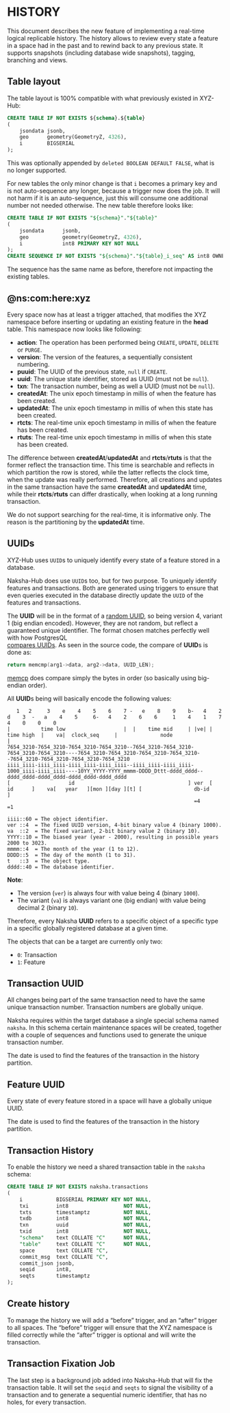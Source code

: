 # HISTORY

This document describes the new feature of implementing a real-time logical replicable history. The
history allows to review every state a feature in a space had in the past and to rewind back to any
previous state. It supports snapshots (including database wide snapshots), tagging, branching and
views.

## Table layout

The table layout is 100% compatible with what previously existed in XYZ-Hub:

```sql
CREATE TABLE IF NOT EXISTS ${schema}.${table}
(
    jsondata jsonb,
    geo      geometry(GeometryZ, 4326),
    i        BIGSERIAL
);
```

This was optionally appended by `deleted BOOLEAN DEFAULT FALSE`, what is no longer supported.

For new tables the only minor change is that `i` becomes a primary key and is not auto-sequence
any longer, because a trigger now does the job. It will not harm if it is an auto-sequence, just 
this will consume one additional number not needed otherwise. The new table therefore looks like:

```sql
CREATE TABLE IF NOT EXISTS "${schema}"."${table}"
(
    jsondata      jsonb,
    geo           geometry(GeometryZ, 4326),
    i             int8 PRIMARY KEY NOT NULL
);
CREATE SEQUENCE IF NOT EXISTS "${schema}"."${table}_i_seq" AS int8 OWNED BY "${table}".i;
```

The sequence has the same name as before, therefore not impacting the existing tables.

## @ns:com:here:xyz

Every space now has at least a trigger attached, that modifies the XYZ namespace before inserting
or updating an existing feature in the **head** table. This namespace now looks like following:

- **action**: The operation has been performed being `CREATE`, `UPDATE`, `DELETE` or `PURGE`.
- **version**: The version of the features, a sequentially consistent numbering.
- **puuid**: The UUID of the previous state, `null` if `CREATE`.
- **uuid**: The unique state identifier, stored as UUID (must not be `null`).
- **txn**: The transaction number, being as well a UUID (must not be `null`).
- **createdAt**: The unix epoch timestamp in millis of when the feature has been created.
- **updatedAt**: The unix epoch timestamp in millis of when this state has been created.
- **rtcts**: The real-time unix epoch timestamp in millis of when the feature has been created.
- **rtuts**: The real-time unix epoch timestamp in millis of when this state has been created.

The difference between **createdAt**/**updatedAt** and **rtcts**/**rtuts** is that the former 
reflect the transaction time. This time is searchable and reflects in which partition the row
is stored, while the latter reflects the clock time, when the update was really performed. 
Therefore, all creations and updates in the same transaction have the same **createdAt** and
**updatedAt** time, while their **rtcts**/**rtuts** can differ drastically, when looking at a 
long running transaction.

We do not support searching for the real-time, it is informative only. The reason is the
partitioning by the **updatedAt** time.

## UUIDs

XYZ-Hub uses `UUID`s to uniquely identify every state of a feature stored in a database.

Naksha-Hub does use `UUID`s too, but for two purpose. To uniquely identify features and 
transactions. Both are generated using triggers to ensure that even queries executed in the 
database directly update the `UUID` of the features and transactions.

The **UUID** will be in the format of a
[random UUID](https://en.wikipedia.org/wiki/Universally_unique_identifier), so being version 4,
variant 1 (big endian encoded). However, they are not random, but reflect a guaranteed unique
identifier. The format chosen matches perfectly well with how PostgresQL  
[compares UUIDs](https://doxygen.postgresql.org/uuid_8c.html#aae2aef5e86c79c563f02a5cee13d1708).
As seen in the source code, the compare of **UUID**s is done as:

```C
return memcmp(arg1->data, arg2->data, UUID_LEN);
```

[memcp](https://cplusplus.com/reference/cstring/memcmp/) does compare simply the bytes in order
(so basically using big-endian order).

All **UUID**s being will basically encode the following values:

```
   1   2     3    e    4    5    6    7 -   e    8    9    b-   4    2    d    3  -   a    4    5     6-   4    2    6    6     1    4    1    7    4    0    0    0
|          time low                   |  |    time mid     | |ve| | time high  |    va|  clock_seq     |              node                                         |
7654_3210-7654_3210-7654_3210-7654_3210--7654_3210-7654_3210-7654_3210-7654_3210----7654_3210-7654_3210-7654_3210-7654_3210--7654_3210-7654_3210-7654_3210-7654_3210
iiii_iiii-iiii_iiii-iiii_iiii-iiii_iiii--iiii_iiii-iiii_iiii-1000_iiii-iiii_iiii----10YY_YYYY-YYYY_mmmm-DDDD_Dttt-dddd_dddd--dddd_dddd-dddd_dddd-dddd_dddd-dddd_dddd
[                   id                                     ] ver  [    id      ]    va[   year   ][mon ][day ][t] [                 db-id                          ] 
                                                             =4                     =1

iiii::60 = The object identifier.
ver ::4  = The fixed UUID version, 4-bit binary value 4 (binary 1000).
va  ::2  = The fixed variant, 2-bit binary value 2 (binary 10).
YYYY::10 = The biased year (year - 2000), resulting in possible years 2000 to 3023.
mmmm::4  = The month of the year (1 to 12).
DDDD::5  = The day of the month (1 to 31).
t   ::3  = The object type. 
dddd::40 = The database identifier.
```

**Note**:
- The version (`ver`) is always four with value being 4 (binary `1000`).
- The variant (`va`) is always variant one (big endian) with value being decimal 2 (binary `10`).

Therefore, every Naksha **UUID** refers to a specific object of a specific type in a specific 
globally registered database at a given time.

The objects that can be a target are currently only two:

- `0`: Transaction
- `1`: Feature

## Transaction UUID

All changes being part of the same transaction need to have the same unique transaction number. 
Transaction numbers are globally unique.

Naksha requires within the target database a single special schema named `naksha`. In this schema 
certain maintenance spaces will be created, together with a couple of sequences and functions
used to generate the unique transaction number.

The date is used to find the features of the transaction in the history partition. 

## Feature UUID

Every state of every feature stored in a space will have a globally unique UUID. 

The date is used to find the features of the transaction in the history partition.

## Transaction History

To enable the history we need a shared transaction table in the `naksha` schema:

```sql
CREATE TABLE IF NOT EXISTS naksha.transactions
(
    i           BIGSERIAL PRIMARY KEY NOT NULL,
    txi         int8                  NOT NULL,
    txts        timestamptz           NOT NULL,
    txdb        int8                  NOT NULL,
    txn         uuid                  NOT NULL,
    txid        int8                  NOT NULL,
    "schema"    text COLLATE "C"      NOT NULL,
    "table"     text COLLATE "C"      NOT NULL,
    space       text COLLATE "C",
    commit_msg  text COLLATE "C",
    commit_json jsonb,
    seqid       int8,
    seqts       timestamptz
);
```

## Create history

To manage the history we will add a “before” trigger, and an “after” trigger to all spaces. The
“before” trigger will ensure that the XYZ namespace is filled correctly while the “after” trigger
is optional and will write the transaction.

## Transaction Fixation Job

The last step is a background job added into Naksha-Hub that will fix the transaction table. It
will set the `seqid` and `seqts` to signal the visibility of a transaction and to generate a 
sequential numeric identifier, that has no holes, for every transaction.
